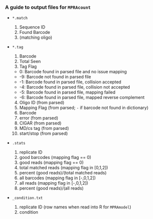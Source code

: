 ### A guide to output files for `MPRAcount`

  - `*.match`
    1. Sequence ID
    2. Found Barcode
    3. (matching oligo)


  - `*.tag`
    1. Barcode
    2. Total Seen
    3. Tag Flag
      -  0: Barcode found in parsed file and no issue mapping
      - -9: Barcode not found in parsed file
      - -1: Barcode found in parsed file, collision accepted
      - -4: Barcode found in parsed file, collision not accepted
      - -5: Barcode found in parsed file, mapping failed
      - -6: Barcode found in parsed file, mapped reverse complement
    4. Oligo ID (from parsed)
    5. Mapping Flag (from parsed; `-` if barcode not found in dictionary)
    6. Barcode
    7. error (from parsed)
    8. CIGAR (from parsed)
    9. MD/cs tag (from parsed)
    10. start/stop (from parsed)


  - `.stats`
    1. replicate ID
    2. good barcodes (mapping flag == 0)
    3. good reads (mapping flag == 0)
    4. total matched reads (mapping flag in [0,1,2])
    5. percent (good reads)/(total matched reads)
    6. all barcodes (mapping flag in [-,0,1,2])
    7. all reads (mapping flag in [-,0,1,2])
    8. percent (good reads)/(all reads)


  - `_condition.txt`
    1. replicate ID (row names when read into R for `MPRAmodel`)
    2. condition

